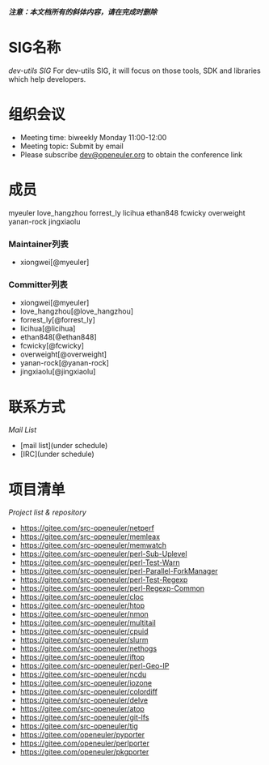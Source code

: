 ***注意：本文档所有的斜体内容，请在完成时删除***

# SIG名称

*dev-utils SIG*
For dev-utils SIG, it will focus on those tools, SDK and libraries which help developers. 



# 组织会议

- Meeting time: biweekly Monday 11:00-12:00
- Meeting topic: Submit by email
- Please subscribe dev@openeuler.org to obtain the conference link




# 成员
myeuler
love_hangzhou
forrest_ly
licihua
ethan848
fcwicky
overweight
yanan-rock
jingxiaolu


### Maintainer列表

- xiongwei[@myeuler]



### Committer列表

- xiongwei[@myeuler]
- love_hangzhou[@love_hangzhou]
- forrest_ly[@forrest_ly]
- licihua[@licihua]
- ethan848[@ethan848]
- fcwicky[@fcwicky]
- overweight[@overweight]
- yanan-rock[@yanan-rock]
- jingxiaolu[@jingxiaolu]



# 联系方式

*Mail List*

- [mail list](under schedule)
- [IRC](under schedule)


# 项目清单

*Project list & repository*
- https://gitee.com/src-openeuler/netperf
- https://gitee.com/src-openeuler/memleax
- https://gitee.com/src-openeuler/memwatch
- https://gitee.com/src-openeuler/perl-Sub-Uplevel
- https://gitee.com/src-openeuler/perl-Test-Warn
- https://gitee.com/src-openeuler/perl-Parallel-ForkManager
- https://gitee.com/src-openeuler/perl-Test-Regexp
- https://gitee.com/src-openeuler/perl-Regexp-Common
- https://gitee.com/src-openeuler/cloc
- https://gitee.com/src-openeuler/htop
- https://gitee.com/src-openeuler/nmon
- https://gitee.com/src-openeuler/multitail
- https://gitee.com/src-openeuler/cpuid
- https://gitee.com/src-openeuler/slurm
- https://gitee.com/src-openeuler/nethogs
- https://gitee.com/src-openeuler/iftop
- https://gitee.com/src-openeuler/perl-Geo-IP
- https://gitee.com/src-openeuler/ncdu
- https://gitee.com/src-openeuler/iozone
- https://gitee.com/src-openeuler/colordiff 
- https://gitee.com/src-openeuler/delve
- https://gitee.com/src-openeuler/atop
- https://gitee.com/src-openeuler/git-lfs
- https://gitee.com/src-openeuler/tig
- https://gitee.com/openeuler/pyporter
- https://gitee.com/openeuler/perlporter
- https://gitee.com/openeuler/pkgporter
